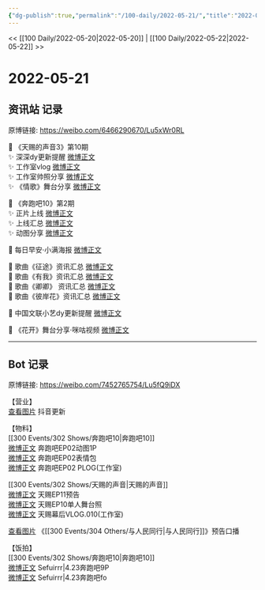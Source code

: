 ```yaml
---
{"dg-publish":true,"permalink":"/100-daily/2022-05-21/","title":"2022-05-21"}
---
```



<< [[100 Daily/2022-05-20\|2022-05-20]] | [[100 Daily/2022-05-22\|2022-05-22]] >>

# 2022-05-21

## 资讯站 记录

原博链接: https://weibo.com/6466290670/Lu5xWr0RL

💫 《天赐的声音3》第10期  
✨ 深深dy更新提醒 [微博正文](https://m.weibo.cn/6466290670/4771601016948335)  
✨ 工作室vlog [微博正文](https://m.weibo.cn/6466290670/4771554120700312)  
✨ 工作室帅照分享 [微博正文](https://m.weibo.cn/6466290670/4771640392553499)  
✨ 《情歌》舞台分享 [微博正文](https://m.weibo.cn/6466290670/4771546869271798)

💫 《奔跑吧10》第2期  
✨ 正片上线 [微博正文](https://m.weibo.cn/6466290670/4771508993657591)  
✨ 上线汇总 [微博正文](https://m.weibo.cn/6466290670/4771516820754170)  
✨ 动图分享 [微博正文](https://m.weibo.cn/6466290670/4771575913514488)

💫 每日早安·小满海报 [微博正文](https://m.weibo.cn/6466290670/4771472826960291)

💫 歌曲《征途》资讯汇总 [微博正文](https://m.weibo.cn/6466290670/4771502220117502)  
💫 歌曲《有我》资讯汇总 [微博正文](https://m.weibo.cn/6466290670/4771502246072042)  
💫 歌曲《卿卿》 资讯汇总 [微博正文](https://m.weibo.cn/6466290670/4771502173456155)  
💫 歌曲《彼岸花》资讯汇总 [微博正文](https://m.weibo.cn/6466290670/4771502207536752)

💫 中国文联小艺dy更新提醒 [微博正文](https://m.weibo.cn/6466290670/4771701474722092)

💫 《花开》舞台分享·咪咕视频 [微博正文](https://m.weibo.cn/6466290670/4771547446771978)

---
## Bot 记录

原博链接: https://weibo.com/7452765754/Lu5fQ9iDX

【营业】  
[查看图片](https://wx4.sinaimg.cn/large/0088n2Pggy1h2gf4765zsj30u01hdjvs.jpg) 抖音更新

【物料】  
[[300 Events/302 Shows/奔跑吧10\|奔跑吧10]]  
[微博正文](https://m.weibo.cn/5242381821/4771540631818024) 奔跑吧EP02动图1P  
[微博正文](https://m.weibo.cn/5242381821/4771593484763504) 奔跑吧EP02表情包  
[微博正文](https://m.weibo.cn/7478855230/4771638833055649) 奔跑吧EP02 PLOG(工作室)

[[300 Events/302 Shows/天赐的声音\|天赐的声音]]  
[微博正文](https://m.weibo.cn/1315706994/4771553671908525) 天赐EP11预告  
[微博正文](https://m.weibo.cn/1315706994/4771563293116030) 天赐EP10单人舞台照  
[微博正文](https://m.weibo.cn/7478855230/4771552404964402) 天赐幕后VLOG.010(工作室)

[查看图片](https://wx4.sinaimg.cn/large/0088n2Pggy1h2gfmv3ob7j30u01hdjvp.jpg) 《[[300 Events/304 Others/与人民同行\|与人民同行]]》预告口播

【饭拍】  
[[300 Events/302 Shows/奔跑吧10\|奔跑吧10]]  
[微博正文](https://m.weibo.cn/7316571481/4771352920461734) Sefuirrr|4.23奔跑吧9P  
[微博正文](https://m.weibo.cn/7316571481/4771357285682455) Sefuirrr|4.23奔跑吧fo
